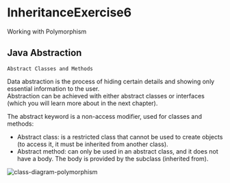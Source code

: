 # InheritanceExercise6
Working with Polymorphism

## Java Abstraction

`Abstract Classes and Methods`

Data abstraction is the process of hiding certain details and showing only essential information to the user.\
Abstraction can be achieved with either abstract classes or interfaces (which you will learn more about in the next chapter).

The abstract keyword is a non-access modifier, used for classes and methods:
- Abstract class: is a restricted class that cannot be used to create objects (to access it, it must be inherited from another class).
- Abstract method: can only be used in an abstract class, and it does not have a body. The body is provided by the subclass (inherited from).

![class-diagram-polymorphism](https://user-images.githubusercontent.com/22635013/130362054-d825653f-db83-4690-bea1-07f507027ee6.png)